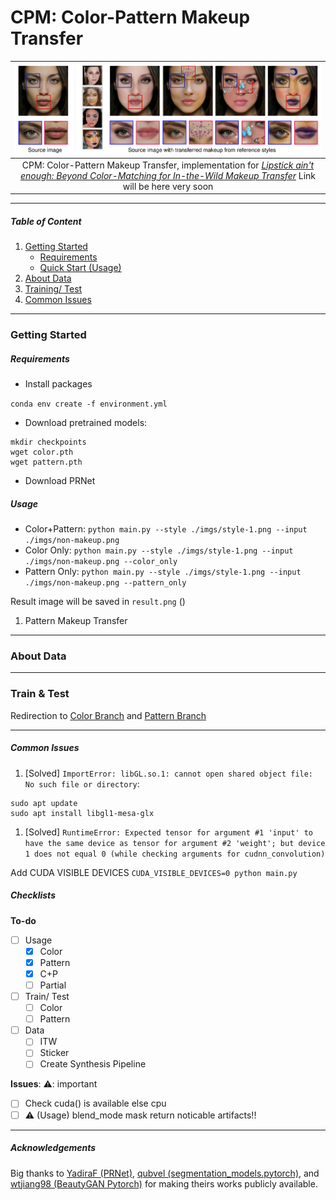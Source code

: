 # CPM: Color-Pattern Makeup Transfer

| ![teaser.png](./imgs/teaser.png) | 
|:--:| 
| CPM: Color-Pattern Makeup Transfer, implementation for *[Lipstick ain't enough: Beyond Color-Matching for In-the-Wild Makeup Transfer]()* Link will be here very soon |

---

##### Table of Content

1. [Getting Started](#getting-started)
	- [Requirements](#requirements)
	- [Quick Start (Usage)](#usage)
1. [About Data](#about-data)
1. [Training/ Test](#train-&-test)
1. [Common Issues](#common-issues)

---

### Getting Started

##### Requirements

- Install packages

`conda env create -f environment.yml`

- Download pretrained models:

```
mkdir checkpoints
wget color.pth
wget pattern.pth
```

- Download PRNet 

##### Usage

- Color+Pattern: `python main.py --style ./imgs/style-1.png --input ./imgs/non-makeup.png`
- Color Only: `python main.py --style ./imgs/style-1.png --input ./imgs/non-makeup.png --color_only`
- Pattern Only: `python main.py --style ./imgs/style-1.png --input ./imgs/non-makeup.png --pattern_only`

Result image will be saved in `result.png` ()


1. Pattern Makeup Transfer

---

### About Data

---

### Train & Test

Redirection to [Color Branch](./Color/README.md) and [Pattern Branch](./Pattern/README.md)


---

##### Common Issues

1. [Solved] `ImportError: libGL.so.1: cannot open shared object file: No such file or directory`:


```
sudo apt update
sudo apt install libgl1-mesa-glx

```

1. [Solved] `RuntimeError: Expected tensor for argument #1 'input' to have the same device as tensor for argument #2 'weight'; but device 1 does not equal 0 (while checking arguments for cudnn_convolution)`

Add CUDA VISIBLE DEVICES `CUDA_VISIBLE_DEVICES=0 python main.py`

##### Checklists

**To-do**

- [ ] Usage
	- [x] Color
	- [x] Pattern
	- [x] C+P
	- [ ] Partial
- [ ] Train/ Test
	- [ ] Color
	- [ ] Pattern
- [ ] Data
	- [ ] ITW
	- [ ] Sticker
	- [ ] Create Synthesis Pipeline

**Issues**: ⚠️: important

- [ ] Check cuda() is available else cpu
- [ ] ⚠️ (Usage) blend_mode mask return noticable artifacts!!

---

##### Acknowledgements

Big thanks to [YadiraF (PRNet)](https://github.com/YadiraF/PRNet), [qubvel (segmentation_models.pytorch)](https://github.com/qubvel/segmentation_models.pytorch), and [wtjiang98 (BeautyGAN Pytorch)](https://github.com/wtjiang98/BeautyGAN_pytorch) for making theirs works publicly available.